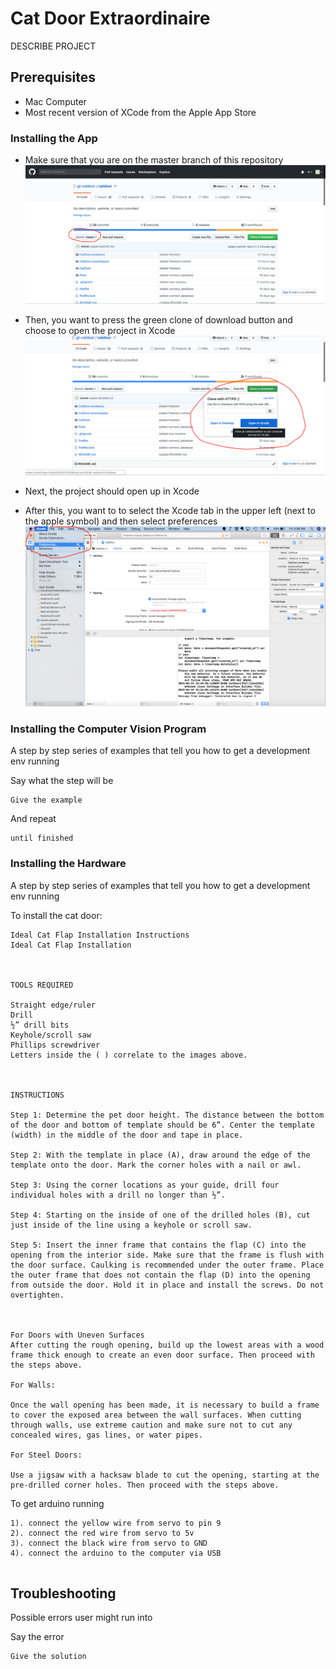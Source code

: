 # Cat Door Extraordinaire

DESCRIBE PROJECT

## Prerequisites

- Mac Computer
- Most recent version of XCode from the Apple App Store

### Installing the App

- Make sure that you are on the master branch of this repository
![Where to find branches](AppInstallationImages/masterBranchImage.png)

- Then, you want to press the green clone of download button and choose to open the project in Xcode
![Cloning the project into Xcode](AppInstallationImages/clonetoXcode.png)

- Next, the project should open up in Xcode

- After this, you want to to select the Xcode tab in the upper left (next to the apple symbol) and then select preferences
![Navigate to Xcode Preferences](AppInstallationImages/XcodePreferences.png)

### Installing the Computer Vision Program

A step by step series of examples that tell you how to get a development env running

Say what the step will be

```
Give the example
```

And repeat

```
until finished
```

### Installing the Hardware

A step by step series of examples that tell you how to get a development env running

To install the cat door:

```
Ideal Cat Flap Installation Instructions
Ideal Cat Flap Installation

 

TOOLS REQUIRED

Straight edge/ruler
Drill
½” drill bits
Keyhole/scroll saw
Phillips screwdriver
Letters inside the ( ) correlate to the images above.

 

INSTRUCTIONS

Step 1: Determine the pet door height. The distance between the bottom of the door and bottom of template should be 6”. Center the template (width) in the middle of the door and tape in place.

Step 2: With the template in place (A), draw around the edge of the template onto the door. Mark the corner holes with a nail or awl.

Step 3: Using the corner locations as your guide, drill four individual holes with a drill no longer than ½”.

Step 4: Starting on the inside of one of the drilled holes (B), cut just inside of the line using a keyhole or scroll saw.

Step 5: Insert the inner frame that contains the flap (C) into the opening from the interior side. Make sure that the frame is flush with the door surface. Caulking is recommended under the outer frame. Place the outer frame that does not contain the flap (D) into the opening from outside the door. Hold it in place and install the screws. Do not overtighten.

 

For Doors with Uneven Surfaces
After cutting the rough opening, build up the lowest areas with a wood frame thick enough to create an even door surface. Then proceed with the steps above.

For Walls:

Once the wall opening has been made, it is necessary to build a frame to cover the exposed area between the wall surfaces. When cutting through walls, use extreme caution and make sure not to cut any concealed wires, gas lines, or water pipes.

For Steel Doors:

Use a jigsaw with a hacksaw blade to cut the opening, starting at the pre-drilled corner holes. Then proceed with the steps above.
```

To get arduino running

```
1). connect the yellow wire from servo to pin 9
2). connect the red wire from servo to 5v
3). connect the black wire from servo to GND
4). connect the arduino to the computer via USB


```

## Troubleshooting

Possible errors user might run into

Say the error

```
Give the solution
```
